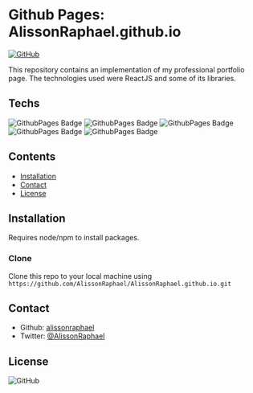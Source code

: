 # Github Pages: AlissonRaphael.github.io

[![GitHub](https://img.shields.io/github/license/AlissonRaphael/AlissonRaphael.github.io)](https://github.com/AlissonRaphael/AlissonRaphael.github.io/blob/main/LICENSE)

This repository contains an implementation of my professional portfolio page. The technologies used were ReactJS and some of its libraries.

## Techs
![GithubPages Badge](https://img.shields.io/badge/-Javascript-000?style=flat-square&logo=Javascript&logoColor=black&color=F7DF1E)
![GithubPages Badge](https://img.shields.io/badge/-React-000?style=flat-square&logo=react&logoColor=black&color=61DAFB&)
![GithubPages Badge](https://img.shields.io/badge/-StyledComponents-000?style=flat-square&logo=styledcomponents&logoColor=white&color=DB7093)
![GithubPages Badge](https://img.shields.io/badge/-ReactIcons-000?style=flat-square&logo=createreactapp&logoColor=white&color=09D3AC)
![GithubPages Badge](https://img.shields.io/badge/-FramerMotion-000?style=flat-square&logo=framer&logoColor=white&color=0055FF)

## Contents
- [Installation](#installation)
- [Contact](#contact)
- [License](#license)

## Installation
Requires node/npm to install packages.

### Clone

Clone this repo to your local machine using `https://github.com/AlissonRaphael/AlissonRaphael.github.io.git`

## Contact
- Github: [alissonraphael](https://gist.github.com/AlissonRaphael)
- Twitter: [@AlissonRaphaeI](@AlissonRaphaeI)

## License

![GitHub](https://img.shields.io/github/license/AlissonRaphael/statistics_for_data_science_and_machine_learning)

